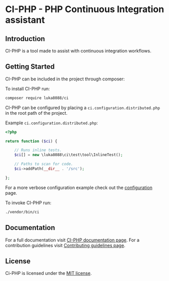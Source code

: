 
CI-PHP - PHP Continuous Integration assistant
=============================================


Introduction
------------

CI-PHP is a tool made to assist with continuous integration workflows.


Getting Started
---------------

CI-PHP can be included in the project through composer:

To install CI-PHP run:
```bash
composer require luka8088/ci
```

CI-PHP can be configured by placing a `ci.configuration.distributed.php` in the root path of the project.

Example `ci.configuration.distributed.php`:

```php
<?php

return function ($ci) {

    // Runs inline tests.
    $ci[] = new \luka8088\ci\test\tool\InlineTest();

    // Paths to scan for code.
    $ci->addPath(__dir__ . '/src');

};
```

For a more verbose configuration example check out the [configuration](/documentation/configuration.md) page.

To invoke CI-PHP run:
```bash
./vendor/bin/ci
```


Documentation
-------------

For a full documentation visit [CI-PHP documentation page](/documentation/index.md).
For a contribution guidelines visit [Contributing guidelines page](/contributing.md).


License
-------

Ci-PHP is licensed under the [MIT license](/license.txt).
